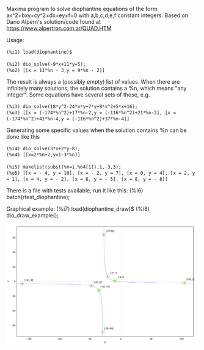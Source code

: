 Maxima program to solve diophantine equations of the form ax^2+bxy+cy^2+dx+ey+f=0 with a,b,c,d,e,f constant integers.
Based on Dario Alpern's solution/code found at https://www.alpertron.com.ar/QUAD.HTM

Usage:

	(%i1) load(diophantine)$

	(%i2) dio_solve(-9*x+11*y=5);
	(%o2) [[x = 11*%n - 3,y = 9*%n - 2]]

The result is always a (possibly empty) list of values. When there are infinitely many solutions, the solution contains a %n, which means "any integer". Some equations have several sets of those, e.g.

	(%i3) dio_solve(18*y^2-24*x*y+7*y+8*x^2+5*x+16);
	(%o3) [[x = (-174*%n^2)+17*%n-2,y = (-116*%n^2)+21*%n-2], [x = (-174*%n^2)+41*%n-4,y = (-116*%n^2)+37*%n-4]]

Generating some specific values when the solution contains %n can be done like this

	(%i4) dio_solve(3*x+2*y-8);
	(%o4) [[x=2*%n+2,y=1-3*%n]]

	(%i5) makelist(subst(%n=i,%o4[1]),i,-3,3);
	(%o5) [[x = - 4, y = 10], [x = - 2, y = 7], [x = 0, y = 4], [x = 2, y = 1], [x = 4, y = - 2], [x = 6, y = - 5], [x = 8, y = - 8]]

There is a file with tests available, run it like this:
	(%i6) batch(rtest_diophantine);

Graphical example:
	(%i7) load(diophantine_draw)$
	(%i8) dio_draw_example();

![Graphical example](dio_draw_example.png)